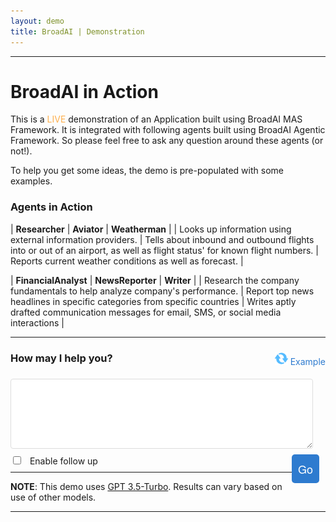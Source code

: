 ```yaml
---
layout: demo
title: BroadAI | Demonstration
---
```


---

# BroadAI in Action

This is a <span style="color:#feaf4d;">LIVE</span> demonstration of an Application built using BroadAI MAS Framework. It is integrated with following agents built using BroadAI Agentic Framework. So please feel free to ask any question around these agents (or not!).

To help you get some ideas, the demo is pre-populated with some examples.

### Agents in Action

| **Researcher** | **Aviator** | **Weatherman** |
| Looks up information using external information providers. | Tells about inbound and outbound flights into or out of an airport, as well as flight status' for known flight numbers. | Reports current weather conditions as well as forecast. | 

| **FinancialAnalyst** | **NewsReporter** | **Writer** |
| Research the company fundamentals to help analyze company's performance. | Report top news headlines in specific categories from specific countries | Writes aptly drafted communication messages for email, SMS, or social media interactions |

---

<div class="top">
  <div class="mission">
  <a class="button" id="btnrandomcase" onclick="randomQ()" style="float:right;background-color:transparent;color:#2e7bcf;">
    <img src="./assets/images/refresh-button.png" style="height:1.5em;padding:0;margin:0;"> Example
  </a>
  <form>
    <h3>
      How may I help you?
    </h3>
    <textarea id="notes" name="notes" rows="6" required style="width:calc(100% - 20px); padding:10px; margin:0.5em 0; border:1px solid #ddd; border-radius:4px; box-sizing:border-box;"></textarea>
    <div style='padding:0;width:100%;margin-bottom:2em;'>
      <div style="display:inline;float:left;">
        <input type="checkbox" id="history" name="history" style="margin-right: 10px;">
        <label for="history">Enable follow up</label>
      </div>
      <div style="display:inline;float:right;">
        <input type="button" id="btngo" value="Go" onClick="go()" style="font-family: 'Architects Daughter', 'Helvetica Neue', Helvetica, Arial, serif; font-size: 18px; text-align: center; padding: 10px; margin: 0 10px 10px 0; color: #fff; background-color: #2e7bcf; border: none; border-radius: 5px; -moz-border-radius: 5px; -webkit-border-radius: 5px;">
      </div>
    </div>
  </form>
  <div style='display:block;' id="plan"> <!-- .. result .. --> </div>
  </div>

  <div class="lead" id="lead">
    <div id="message"> <!-- .. result .. --> </div>
  </div>
</div>

---

<!-- **NOTE**: This demo uses [Google Gemini Pro](https://deepmind.google/technologies/gemini/pro/). Results can vary based on use of other models. -->

**NOTE**: This demo uses [GPT 3.5-Turbo](https://platform.openai.com/docs/models/gpt-3-5-turbo). Results can vary based on use of other models.

---
